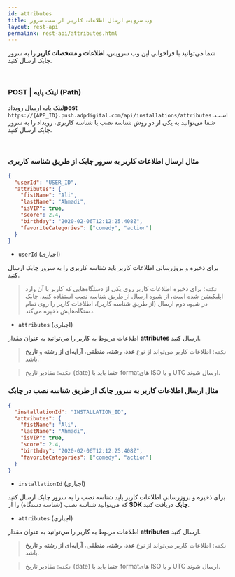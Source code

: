 ```yaml
---
id: attributes
title: وب سرویس ارسال اطلاعات کاربر از سمت سرور
layout: rest-api
permalink: rest-api/attributes.html
---
```


شما می‌توانید با فراخوانی این وب‌ سرویس، **اطلاعات و مشخصات کاربر** را به سرور چابک ارسال کنید.

<Br>

### POST | لینک پایه (Path) 

لینک پایه ارسال رویداد**post** `https://{APP_ID}.push.adpdigital.com/api/installations/attributes`
 است. شما می‌توانید به یکی از دو روش شناسه نصب یا شناسه کاربری، رویداد را به سرور چابک ارسال کنید.


<Br>

### مثال ارسال اطلاعات کاربر به سرور چابک از طریق شناسه کاربری

```json
{
  "userId": "USER_ID",
  "attributes": {
    "fistName": "Ali",
    "lastName": "Ahmadi",
    "isVIP": true,
    "score": 2.4,
    "birthday": "2020-02-06T12:12:25.408Z",
    "favoriteCategories": ["comedy", "action"]
  }
}
```

- ``userId`` (اجباری)

برای ذخیره و بروزرسانی اطلاعات کاربر باید شناسه کاربری را به سرور چابک ارسال کنید.

>`نکته`: برای ذخیره اطلاعات کاربر روی یکی از دستگاه‌هایی که کاربر با آن وارد اپلیکیشن شده است، از شیوه ارسال از طریق شناسه نصب استفاده کنید. چابک در شیوه دوم ارسال (از طریق شناسه کاربر)، اطلاعات کاربر را روی تمام دستگاه‌هایش ذخیره می‌کند. 

- ``attributes`` (اجباری)

اطلاعات مربوط به کاربر را مي‌توانید به عنوان مقدار **attributes** ارسال کنید.

>`نکته`: اطلاعات کاربر می‌تواند از نوع **عدد**، **رشته**، **منطقی**، **آرایه‌ای از رشته** و **تاریخ** باشد. 

> `نکته`: مقادیر تاریخ (date) حتما باید با formatهای ISO و یا UTC ارسال شوند.


### مثال ارسال اطلاعات کاربر به سرور چابک از طریق شناسه نصب در چابک 

```json
{
  "installationId": "INSTALLATION_ID",
  "attributes": {
    "fistName": "Ali",
    "lastName": "Ahmadi",
    "isVIP": true,
    "score": 2.4,
    "birthday": "2020-02-06T12:12:25.408Z",
    "favoriteCategories": ["comedy", "action"]
  }
}
```

-  ``installationId`` (اجباری)

برای ذخیره و بروزرسانی اطلاعات کاربر باید شناسه نصب را به سرور چابک ارسال کنید که می‌توانید شناسه نصب (شناسه دستگاه) را از **SDK چابک** دریافت کنید. 

- ``attributes`` (اجباری)

اطلاعات مربوط به کاربر را مي‌توانید به عنوان مقدار **attributes** ارسال کنید.

>`نکته`: اطلاعات کاربر می‌تواند از نوع **عدد**، **رشته**، **منطقی**، **آرایه‌ای از رشته** و **تاریخ** باشد. 

> `نکته`: مقادیر تاریخ (date) حتما باید با formatهای ISO و یا UTC ارسال شوند.
